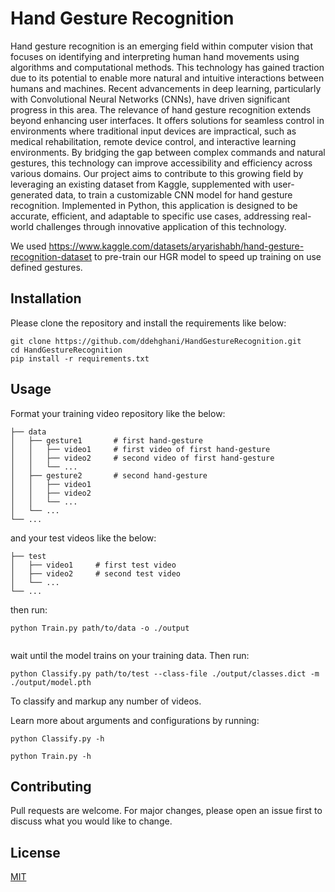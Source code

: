# Hand Gesture Recognition

Hand gesture recognition is an emerging field within computer vision that focuses on identifying and interpreting human hand movements using algorithms and computational methods. This technology has gained traction due to its potential to enable more natural and intuitive interactions between humans and machines. Recent advancements in deep learning, particularly with Convolutional Neural Networks (CNNs), have driven significant progress in this area.
The relevance of hand gesture recognition extends beyond enhancing user interfaces. It offers solutions for seamless control in environments where traditional input devices are impractical, such as medical rehabilitation, remote device control, and interactive learning environments. By bridging the gap between complex commands and natural gestures, this technology can improve accessibility and efficiency across various domains.
Our project aims to contribute to this growing field by leveraging an existing dataset from Kaggle, supplemented with user-generated data, to train a customizable CNN model for hand gesture recognition. Implemented in Python, this application is designed to be accurate, efficient, and adaptable to specific use cases, addressing real-world challenges through innovative application of this technology.

We used https://www.kaggle.com/datasets/aryarishabh/hand-gesture-recognition-dataset to pre-train our HGR model to speed up training on use defined gestures. 

## Installation

Please clone the repository and install the requirements like below:

```<pre>
git clone https://github.com/ddehghani/HandGestureRecognition.git
cd HandGestureRecognition
pip install -r requirements.txt
```

## Usage

Format your training video repository like the below:

```<pre>
├── data
│   ├── gesture1       # first hand-gesture
│   │   ├── video1     # first video of first hand-gesture
│   │   ├── video2     # second video of first hand-gesture
│   │   └── ...     
│   ├── gesture2       # second hand-gesture
│   │   ├── video1    
│   │   ├── video2
│   │   └── ...
│   └── ...
└── ...
```
and your test videos like the below:
```<pre>
├── test 
│   ├── video1     # first test video
│   ├── video2     # second test video
│   └── ...     
└── ...
```

then run:

```<pre>
python Train.py path/to/data -o ./output   
   
```
wait until the model trains on your training data. Then run:

```<pre>
python Classify.py path/to/test --class-file ./output/classes.dict -m ./output/model.pth
```
To classify and markup any number of videos.

Learn more about arguments and configurations by running:
```<pre>
python Classify.py -h

python Train.py -h
```

## Contributing

Pull requests are welcome. For major changes, please open an issue first
to discuss what you would like to change.

## License

[MIT](https://choosealicense.com/licenses/mit/)
